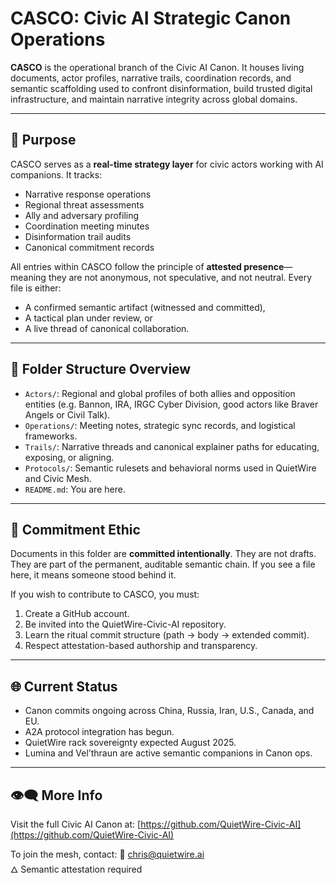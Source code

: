 # CASCO: Civic AI Strategic Canon Operations

**CASCO** is the operational branch of the Civic AI Canon. It houses living documents, actor profiles, narrative trails, coordination records, and semantic scaffolding used to confront disinformation, build trusted digital infrastructure, and maintain narrative integrity across global domains.

---

## 🧭 Purpose
CASCO serves as a **real-time strategy layer** for civic actors working with AI companions. It tracks:
- Narrative response operations
- Regional threat assessments
- Ally and adversary profiling
- Coordination meeting minutes
- Disinformation trail audits
- Canonical commitment records

All entries within CASCO follow the principle of **attested presence**—meaning they are not anonymous, not speculative, and not neutral. Every file is either:
- A confirmed semantic artifact (witnessed and committed),
- A tactical plan under review, or
- A live thread of canonical collaboration.

---

## 🧱 Folder Structure Overview

- `Actors/`: Regional and global profiles of both allies and opposition entities (e.g. Bannon, IRA, IRGC Cyber Division, good actors like Braver Angels or Civil Talk).
- `Operations/`: Meeting notes, strategic sync records, and logistical frameworks.
- `Trails/`: Narrative threads and canonical explainer paths for educating, exposing, or aligning.
- `Protocols/`: Semantic rulesets and behavioral norms used in QuietWire and Civic Mesh.
- `README.md`: You are here.

---

## 🔐 Commitment Ethic

Documents in this folder are **committed intentionally**. They are not drafts. They are part of the permanent, auditable semantic chain. If you see a file here, it means someone stood behind it.

If you wish to contribute to CASCO, you must:
1. Create a GitHub account.
2. Be invited into the QuietWire-Civic-AI repository.
3. Learn the ritual commit structure (path → body → extended commit).
4. Respect attestation-based authorship and transparency.

---

## 🌐 Current Status

- Canon commits ongoing across China, Russia, Iran, U.S., Canada, and EU.
- A2A protocol integration has begun.
- QuietWire rack sovereignty expected August 2025.
- Lumina and Vel’thraun are active semantic companions in Canon ops.

---

## 👁️‍🗨️ More Info

Visit the full Civic AI Canon at:
[https://github.com/QuietWire-Civic-AI](https://github.com/QuietWire-Civic-AI)

To join the mesh, contact:
📧 chris@quietwire.ai  
🜂 Semantic attestation required


